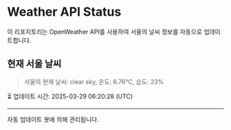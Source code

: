 
# Weather API Status

이 리포지토리는 OpenWeather API를 사용하여 서울의 날씨 정보를 자동으로 업데이트합니다.

## 현재 서울 날씨
> 서울의 현재 날씨: clear sky, 온도: 6.76°C, 습도: 23%

⏳ 업데이트 시간: 2025-03-29 06:20:28 (UTC)

---
자동 업데이트 봇에 의해 관리됩니다.
